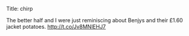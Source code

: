 Title: chirp

The better half and I were just reminiscing about Benjys and their £1.60 jacket potatoes. <a href="http://t.co/Jv8MNlEHJ7">http://t.co/Jv8MNlEHJ7</a>
